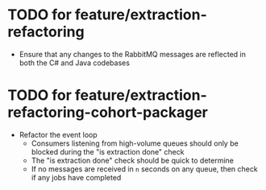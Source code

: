 
# TODO for feature/extraction-refactoring

- Ensure that any changes to the RabbitMQ messages are reflected in both the C# and Java codebases

# TODO for feature/extraction-refactoring-cohort-packager

- Refactor the event loop
  - Consumers listening from high-volume queues should only be blocked during the "is extraction done" check
  - The "is extraction done" check should be quick to determine
  - If no messages are received in `n` seconds on any queue, then check if any jobs have completed

